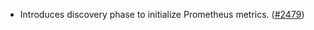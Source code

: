- Introduces discovery phase to initialize Prometheus metrics.
  ([#2479](https://github.com/informalsystems/ibc-rs/issues/2479))
